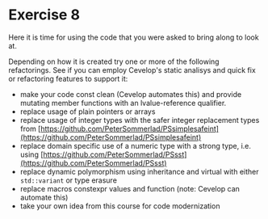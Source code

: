 # Exercise 8

Here it is time for using the code that you were asked to bring along to look at.

Depending on how it is created try one or more of the following refactorings. See if you can employ Cevelop's static analisys and quick fix or refactoring features to support it:

* make your code const clean (Cevelop automates this) and provide mutating member functions with an lvalue-reference qualifier.
* replace usage of plain pointers or arrays
* replace usage of integer types with the safer integer replacement types from [https://github.com/PeterSommerlad/PSsimplesafeint](https://github.com/PeterSommerlad/PSsimplesafeint)
* replace domain specific use of a numeric type with a strong type, i.e. using [https://github.com/PeterSommerlad/PSsst](https://github.com/PeterSommerlad/PSsst)
* replace dynamic polymorphism using inheritance and virtual with either `std::variant` or type erasure
* replace macros constexpr values and function (note: Cevelop can automate this)
* take your own idea from this course for code modernization